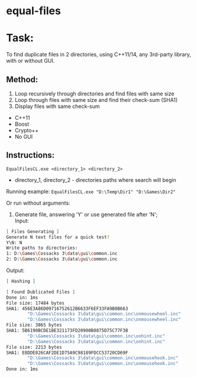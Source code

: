 # equal-files

# Task:
To find duplicate files in 2 directories, using C++11/14, any 3rd-party library, with or without GUI.

## Method:
1. Loop recursively through directories and find files with same size
2. Loop through files with same size and find their check-sum (SHA1)
3. Display files with same check-sum

* C++11
* Boost
* Crypto++
* No GUI

## Instructions:
`EqualFilesCL.exe <directory_1> <directory_2>`  
* directory_1, directory_2 - directories paths where search will begin

Running example: 
`EqualFilesCL.exe "D:\Temp\Dir1" "D:\Games\Dir2"`  

Or run without arguments:
1. Generate file, answering 'Y' or use generated file after 'N';  
Input:
```sh
[ Files Generating ]
Generate N text files for a quick test?
Y\N: N
Write paths to directories:
1: D:\Games\Cossacks 3\data\gui\common.inc
2: D:\Games\Cossacks 3\data\gui\common.inc
```
Output:
```sh
[ Hashing ]

[ Found Dublicated Files ]
Done in: 1ms
File size: 17484 bytes
SHA1: 456E3A86D09716752612B6633F6EF33FA9B0B663
        "D:\Games\Cossacks 3\data\gui\common.inc\onmousewheel.inc"
        "D:\Games\Cossacks 3\data\gui\common.inc\onmousewheel.inc"
File size: 3865 bytes
SHA1: 5B6190BCDE1BE321173FD20900B0875D75C77F3B
        "D:\Games\Cossacks 3\data\gui\common.inc\onhint.inc"
        "D:\Games\Cossacks 3\data\gui\common.inc\onhint.inc"
File size: 2213 bytes
SHA1: E8DDE826CAF2DE1D75A9C98189FDCC53720CD69F
        "D:\Games\Cossacks 3\data\gui\common.inc\onmousehook.inc"
        "D:\Games\Cossacks 3\data\gui\common.inc\onmousehook.inc"
Done in: 1ms
```
